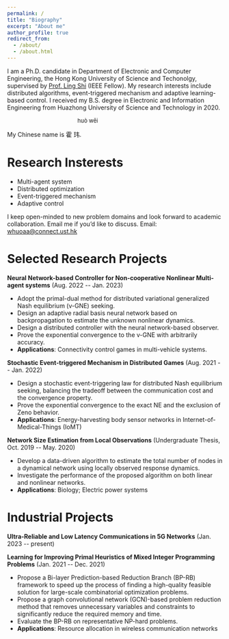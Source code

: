 ```yaml
---
permalink: /
title: "Biography"
excerpt: "About me"
author_profile: true
redirect_from: 
  - /about/
  - /about.html
---
```


I am a Ph.D. candidate in Department of Electronic and Computer Engineering, the Hong Kong University of Science and Techonolgy, supervised by [Prof. Ling Shi](https://eesling.home.ece.ust.hk/) (IEEE Fellow). My research interests include distributed algorithms, event-triggered mechanism and adaptive learning-based control. I received my B.S. degree in Electronic and Information Engineering from Huazhong University of Science and Technology in 2020.

<font size=2>&nbsp;&nbsp;&nbsp;&nbsp;&nbsp;&nbsp;&nbsp;&nbsp;&nbsp;&nbsp;&nbsp;&nbsp;&nbsp;&nbsp;&nbsp;&nbsp;&nbsp;&nbsp;&nbsp;&nbsp;&nbsp;&nbsp;&nbsp;&nbsp;&nbsp;&nbsp;&nbsp;&nbsp;&nbsp;&nbsp;&nbsp;&nbsp;&nbsp;&nbsp;&nbsp;&nbsp;&nbsp;&nbsp;&nbsp;&nbsp;&nbsp;&nbsp;&nbsp;&nbsp;&nbsp;huò wěi </font>

My Chinese name is 霍 玮.

Research Insterests
======
- Multi-agent system
- Distributed optimization
- Event-triggered mechanism
- Adaptive control

I keep open-minded to new problem domains and look forward to academic collaboration. Email me if you’d like to discuss.
Email: whuoaa@connect.ust.hk


Selected Research Projects
======
**Neural Network-based Controller for Non-cooperative Nonlinear Multi-agent systems** (Aug. 2022 -- Jan. 2023)
- Adopt the primal-dual method for distributed variational generalized Nash equilibrium (v-GNE) seeking.
- Design an adaptive radial basis neural network based on backpropagation to estimate the unknown nonlinear dynamics.
- Design a distributed controller with the neural network-based observer.
- Prove the exponential convergence to the v-GNE with arbitrarily accuracy.
- **Applications**: Connectivity control games in multi-vehicle systems.

**Stochastic Event-triggered Mechanism in Distributed Games** (Aug. 2021 -- Jan. 2022)
- Design a stochastic event-triggering law for distributed Nash equilibrium seeking, balancing the tradeoff between the communication cost and the convergence property.
- Prove the exponential convergence to the exact NE and the exclusion of Zeno behavior.
- **Applications**: Energy-harvesting body sensor networks in Internet-of-Medical-Things (IoMT)

**Network Size Estimation from Local Observations** (Undergraduate Thesis, Oct. 2019 -- May. 2020)
- Develop a data-driven algorithm to estimate the total number of nodes in a dynamical network using
locally observed response dynamics.
- Investigate the performance of the proposed algorithm on both linear and nonlinear networks.
- **Applications**: Biology; Electric power systems


Industrial Projects
======
**Ultra-Reliable and Low Latency Communications in 5G Networks** (Jan. 2023 -- present)

**Learning for Improving Primal Heuristics of Mixed Integer Programming Problems** (Jan. 2021 -- Dec. 2021)
- Propose a Bi-layer Prediction-based Reduction Branch (BP-RB) framework to speed up the process of finding a high-quality feasible solution for large-scale combinatorial optimization problems.
- Propose a graph convolutional network (GCN)-based problem reduction method that removes unnecessary variables and constraints to significantly reduce the required memory and time.
- Evaluate the BP-RB on representative NP-hard problems.
- **Applications**: Resource allocation in wireless communication networks
